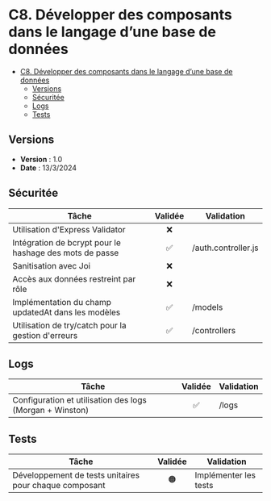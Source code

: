 # C8. Développer des composants dans le langage d’une base de données

- [C8. Développer des composants dans le langage d’une base de données](#c8-développer-des-composants-dans-le-langage-dune-base-de-données)
  - [Versions](#versions)
  - [Sécuritée](#sécuritée)
  - [Logs](#logs)
  - [Tests](#tests)

## Versions

- **Version** : 1.0
- **Date** : 13/3/2024

## Sécuritée

| Tâche                                                   | Validée | Validation |
| ------------------------------------------------------- | :-----: | ---------- |
| Utilisation d'Express Validator                         |   ❌    |            |
| Intégration de bcrypt pour le hashage des mots de passe |   ✅    |      /auth.controller.js      |
| Sanitisation avec Joi                                   |   ❌    |            |
| Accès aux données restreint par rôle                    |   ❌    |            |
| Implémentation du champ updatedAt dans les modèles      |   ✅    |    /models        |
| Utilisation de try/catch pour la gestion d'erreurs      |   ✅    |      /controllers      |

## Logs

| Tâche                                                    | Validée | Validation |
| -------------------------------------------------------- | :-----: | ---------- |
| Configuration et utilisation des logs (Morgan + Winston) |   ✅    |     /logs       |

## Tests

| Tâche                                                  | Validée | Validation |
| ------------------------------------------------------ | :-----: | ---------- |
| Développement de tests unitaires pour chaque composant |   🟠    |     Implémenter les tests       |

